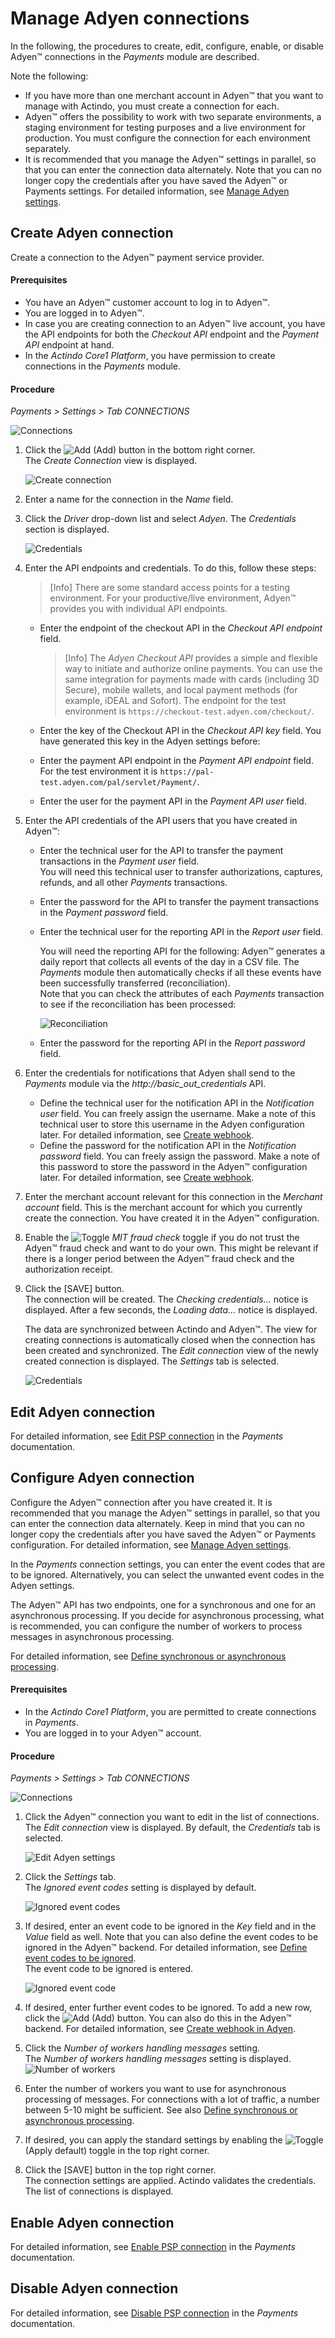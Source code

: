 # Manage Adyen connections

In the following, the procedures to create, edit, configure, enable, or disable Adyen&trade; connections in the *Payments* module are described.  

Note the following:   
- If you have more than one merchant account in Adyen&trade; that you want to manage with Actindo, you must create a connection for each.   
- Adyen&trade; offers the possibility to work with two separate environments, a staging environment for testing purposes and a live environment for production. You must configure the connection for each environment separately.
- It is recommended that you manage the Adyen&trade; settings in parallel, so that you can enter the connection data alternately. Note that you can no longer copy the credentials after you have saved the Adyen&trade; or Payments settings. For detailed information, see [Manage Adyen settings](01_ManageAdyenSettings.md).


## Create Adyen connection
Create a connection to the Adyen&trade; payment service provider.

#### Prerequisites

- You have an Adyen&trade; customer account to log in to Adyen&trade;.
- You are logged in to Adyen&trade;.
- In case you are creating connection to an Adyen™ live account, you have the API endpoints for both the *Checkout API* endpoint and the *Payment API* endpoint at hand.
- In the *Actindo Core1 Platform*, you have permission to create connections in the *Payments* module.

#### Procedure

 *Payments > Settings > Tab CONNECTIONS*
 
 ![Connections](../../Assets/Screenshots/Payments/Settings/Settings.png "[Connections]")

1.  Click the ![Add](../../Assets/Icons/Plus01.png "[Add]") (Add) button in the bottom right corner.   
    The *Create Connection* view is displayed.  

    ![Create connection](../../Assets/Screenshots/Adyen/Integration/CreateConnection.png "[Create connection]")

2.  Enter a name for the connection in the *Name* field.

3.  Click the *Driver* drop-down list and select *Adyen*. 
   The *Credentials* section is displayed.

    ![Credentials](../../Assets/Screenshots/Payments/Settings/CreateConnectionCredentials.png "[Credentials]")

4. Enter the API endpoints and credentials. To do this, follow these steps:
    > [Info] There are some standard access points for a testing environment. For your productive/live environment, Adyen&trade; provides you with individual API endpoints. 

    -  Enter the endpoint of the checkout API in the *Checkout API endpoint* field. 

       > [Info] The *Adyen Checkout API* provides a simple and flexible way to initiate and authorize online payments. You can use the same integration for payments made with cards (including 3D Secure), mobile wallets, and local payment methods (for example, iDEAL and Sofort). The endpoint for the test environment is `https://checkout-test.adyen.com/checkout/`.

    - Enter the key of the Checkout API in the *Checkout API key* field. You have generated this key in the Adyen settings before:
    
       

    -  Enter the payment API endpoint in the *Payment API endpoint* field. For the test environment it is `https://pal-test.adyen.com/pal/servlet/Payment/`.

    - Enter the user for the payment API in the *Payment API user* field. 

5. Enter the API credentials of the API users that you have created in Adyen&trade;:     
    
    -  Enter the technical user for the API to transfer the payment transactions in the *Payment user* field.   
      You will need this technical user to transfer authorizations, captures, refunds, and all other *Payments* transactions.  
    -  Enter the password for the API to transfer the payment transactions in the *Payment password* field.  
    -  Enter the technical user for the reporting API in the *Report user* field.    

       You will need the reporting API for the following: Adyen&trade; generates a daily report that collects all events of the day in a CSV file. The *Payments* module then automatically checks if all these events have been successfully transferred (reconciliation).   
       Note that you can check the attributes of each *Payments* transaction to see if the reconciliation has been processed:
         
         ![Reconciliation](../../Assets/Screenshots/Adyen/Integration/Reconciliation.png "[Reconciliation]")

    -  Enter the password for the reporting API in the *Report password* field. 
     
5. Enter the credentials for notifications that Adyen shall send to the *Payments* module via the *http://basic_out_credentials* API.  <!---Stimmt der Name des APIs?--> 

    -  Define the technical user for the notification API in the *Notification user* field. You can freely assign the username. Make a note of this technical user to store this username in the Adyen configuration later. For detailed information, see [Create webhook](02_ManageAdyen&trade;Settings.md#create-adyen-webhook). 
    -  Define the password for the notification API in the *Notification password* field. You can freely assign the password. Make a note of this password to store the password in the Adyen&trade; configuration later. For detailed information, see [Create webhook](01_ManageAdyenSettings.md#create-adyen-webhook).

6. Enter the merchant account relevant for this connection in the *Merchant account* field. This is the merchant account for which you currently create the connection. You have created it in the Adyen&trade; configuration.
    
5. Enable the ![Toggle](../../Assets/Icons/Toggle.png "[Toggle]") *MIT fraud check* toggle if you do not trust the Adyen&trade; fraud check and want to do your own. This might be relevant if there is a longer period between the Adyen&trade; fraud check and the authorization receipt. 

6. Click the [SAVE] button.   
   The connection will be created. The *Checking credentials...* notice is displayed. After a few seconds, the *Loading data...* notice is displayed.

    The data are synchronized between Actindo and Adyen&trade;. The view for creating connections is automatically closed when the connection has been created and synchronized. The *Edit connection* view of the newly created connection is displayed. The *Settings* tab is selected.

    ![Credentials](../../Assets/Screenshots/Payments/Settings/EditConnectionSettings.png "[Credentials]")



## Edit Adyen connection

For detailed information, see [Edit PSP connection](../../Payments/Integration/01_ManageConnection.md#edit-psp-connection) in the *Payments* documentation.



## Configure Adyen connection

Configure the Adyen&trade; connection after you have created it. It is recommended that you manage the Adyen&trade; settings in parallel, so that you can enter the connection data alternately. Keep in mind that you can no longer copy the credentials after you have saved the Adyen&trade; or Payments configuration. For detailed information, see [Manage Adyen settings](./01_ManageAdyenSettings.md).

In the *Payments* connection settings, you can enter the event codes that are to be ignored. Alternatively, you can select the unwanted event codes in the Adyen settings. 

The Adyen&trade; API has two endpoints, one for a synchronous and one for an asynchronous processing. If you decide for asynchronous processing, what is recommended, you can configure the number of workers to process messages in asynchronous processing. 

For detailed information, see [Define synchronous or asynchronous processing](./01_ManageAdyenSettings.md#define-synchronous-or-asynchronous-processing).


#### Prerequisites

- In the *Actindo Core1 Platform*, you are permitted to create connections in *Payments*.
- You are logged in to your Adyen&trade; account.

#### Procedure

*Payments > Settings > Tab CONNECTIONS*
 
 ![Connections](../../Assets/Screenshots/Payments/Settings/Settings.png "[Connections]")

 1. Click the Adyen&trade; connection you want to edit in the list of connections.   
   The *Edit connection* view is displayed. By default, the *Credentials* tab is selected.

    ![Edit Adyen settings](../../Assets/Screenshots/Adyen/Integration/EditCredentials.png "[Edit Adyen credentials]")

2. Click the *Settings* tab.   
  The *Ignored event codes* setting is displayed by default.

   ![Ignored event codes](../../Assets/Screenshots/Adyen/Integration/IgnoredEventCode.png "[Ignored event codes]")

3. If desired, enter an event code to be ignored in the *Key* field and in the *Value* field as well. Note that you can also define the event codes to be ignored in the Adyen&trade; backend. For detailed information, see [Define event codes to be ignored](./01_ManageAdyenSettings.md#define-event-codes-to-be-ignored).   
    The event code to be ignored is entered. 

    ![Ignored event code](../../Assets/Screenshots/Adyen/Integration/IgnoredEventCodeDone.png "[Ignored event code]")

4. If desired, enter further event codes to be ignored. To add a new row, click the ![Add](../../Assets/Icons/Plus04.png "[Add]") (Add) button. You can also do this in the Adyen&trade; backend. For detailed information, see [Create webhook in Adyen](./01_ManageAdyenSettings.md#create-adyen-webhook).

5. Click the *Number of workers handling messages* setting.   
   The *Number of workers handling messages* setting is displayed. 
   ![Number of workers](../../Assets/Screenshots/Adyen/Integration/NumberOfWorkers.png "[Number of workers]")

6. Enter the number of workers you want to use for asynchronous processing of messages. For connections with a lot of traffic, a number between 5-10 might be sufficient. See also [Define synchronous or asynchronous processing](01_ManageAdyenSettings.md#define-synchronous-or-asynchronous-processing).

7. If desired, you can apply the standard settings by enabling the ![Toggle](../../Assets/Icons/Toggle.png "[Toggle]") (Apply default) toggle in the top right corner.

8. Click the [SAVE] button in the top right corner.   
   The connection settings are applied. Actindo validates the credentials. The list of connections is displayed.



## Enable Adyen connection

For detailed information, see [Enable PSP connection](../../Payments/Integration/01_ManageConnection.md#enable-psp-connection) in the *Payments* documentation.



## Disable Adyen connection

For detailed information, see [Disable PSP connection](../../Payments/Integration/01_ManageConnection.md#disable-psp-connection) in the *Payments* documentation.